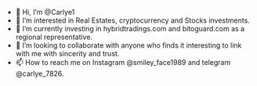 - 👋 Hi, I’m @Carlye1
- 👀 I’m interested in Real Estates, cryptocurrency and Stocks investments.
- 🌱 I’m currently investing in hybridtradings.com and bitoguard.com as a regional representative.
- 💞️ I’m looking to collaborate with anyone who finds it interesting to link with me with sincerity and trust.
- 📫 How to reach me on Instagram @smiley_face1989 and telegram @carlye_7826.

<!---
Carlye1/Carlye1 is a ✨ special ✨ repository because its `README.md` (this file) appears on your GitHub profile.
You can click the Preview link to take a look at your changes.
--->
